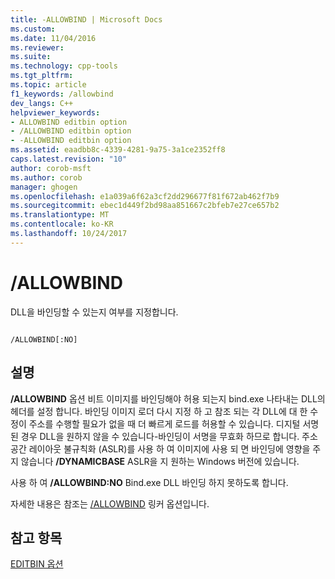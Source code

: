 ```yaml
---
title: -ALLOWBIND | Microsoft Docs
ms.custom: 
ms.date: 11/04/2016
ms.reviewer: 
ms.suite: 
ms.technology: cpp-tools
ms.tgt_pltfrm: 
ms.topic: article
f1_keywords: /allowbind
dev_langs: C++
helpviewer_keywords:
- ALLOWBIND editbin option
- /ALLOWBIND editbin option
- -ALLOWBIND editbin option
ms.assetid: eaadbb8c-4339-4281-9a75-3a1ce2352ff8
caps.latest.revision: "10"
author: corob-msft
ms.author: corob
manager: ghogen
ms.openlocfilehash: e1a039a6f62a3cf2dd296677f81f672ab462f7b9
ms.sourcegitcommit: ebec1d449f2bd98aa851667c2bfeb7e27ce657b2
ms.translationtype: MT
ms.contentlocale: ko-KR
ms.lasthandoff: 10/24/2017
---
```

# <a name="allowbind"></a>/ALLOWBIND
DLL을 바인딩할 수 있는지 여부를 지정합니다.  
  
```  
  
/ALLOWBIND[:NO]  
```  
  
## <a name="remarks"></a>설명  
 **/ALLOWBIND** 옵션 비트 이미지를 바인딩해야 허용 되는지 bind.exe 나타내는 DLL의 헤더를 설정 합니다. 바인딩 이미지 로더 다시 지정 하 고 참조 되는 각 DLL에 대 한 수정이 주소를 수행할 필요가 없을 때 더 빠르게 로드를 허용할 수 있습니다. 디지털 서명 된 경우 DLL을 원하지 않을 수 있습니다-바인딩이 서명을 무효화 하므로 합니다. 주소 공간 레이아웃 불규칙화 (ASLR)를 사용 하 여 이미지에 사용 되 면 바인딩에 영향을 주지 않습니다 **/DYNAMICBASE** ASLR을 지 원하는 Windows 버전에 있습니다.  
  
 사용 하 여 **/ALLOWBIND:NO** Bind.exe DLL 바인딩 하지 못하도록 합니다.  
  
 자세한 내용은 참조는 [/ALLOWBIND](../../build/reference/allowbind-prevent-dll-binding.md) 링커 옵션입니다.  
  
## <a name="see-also"></a>참고 항목  
 [EDITBIN 옵션](../../build/reference/editbin-options.md)